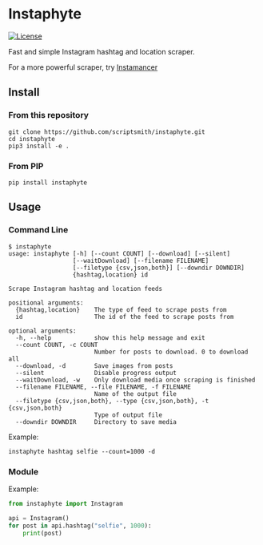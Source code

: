 # Instaphyte

[![License](https://img.shields.io/github/license/scriptsmith/instaphyte.svg)](https://github.com/ScriptSmith/instaphyte/blob/master/LICENSE)

Fast and simple Instagram hashtag and location scraper.

For a more powerful scraper, try [Instamancer](https://github.com/scriptsmith/instamancer)

## Install

### From this repository

```
git clone https://github.com/scriptsmith/instaphyte.git
cd instaphyte
pip3 install -e .
```

### From PIP

```
pip install instaphyte
```

## Usage

### Command Line

```
$ instaphyte
usage: instaphyte [-h] [--count COUNT] [--download] [--silent]
                  [--waitDownload] [--filename FILENAME]
                  [--filetype {csv,json,both}] [--downdir DOWNDIR]
                  {hashtag,location} id

Scrape Instagram hashtag and location feeds

positional arguments:
  {hashtag,location}    The type of feed to scrape posts from
  id                    The id of the feed to scrape posts from

optional arguments:
  -h, --help            show this help message and exit
  --count COUNT, -c COUNT
                        Number for posts to download. 0 to download all
  --download, -d        Save images from posts
  --silent              Disable progress output
  --waitDownload, -w    Only download media once scraping is finished
  --filename FILENAME, --file FILENAME, -f FILENAME
                        Name of the output file
  --filetype {csv,json,both}, --type {csv,json,both}, -t {csv,json,both}
                        Type of output file
  --downdir DOWNDIR     Directory to save media

```


Example:

```
instaphyte hashtag selfie --count=1000 -d
```

### Module

Example:

```python
from instaphyte import Instagram

api = Instagram()
for post in api.hashtag("selfie", 1000):
    print(post)
```